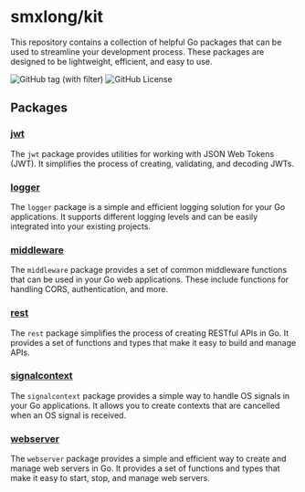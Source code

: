 # smxlong/kit

This repository contains a collection of helpful Go packages that can be used to
streamline your development process. These packages are designed to be
lightweight, efficient, and easy to use.

![GitHub tag (with filter)](https://img.shields.io/github/v/tag/smxlong/kit)
![GitHub License](https://img.shields.io/github/license/smxlong/kit)

## Packages

### [jwt](https://pkg.go.dev/github.com/smxlong/kit/jwt)

The `jwt` package provides utilities for working with JSON Web Tokens (JWT). It
simplifies the process of creating, validating, and decoding JWTs.

### [logger](https://pkg.go.dev/github.com/smxlong/kit/logger)

The `logger` package is a simple and efficient logging solution for your Go
applications. It supports different logging levels and can be easily integrated
into your existing projects.

### [middleware](https://pkg.go.dev/github.com/smxlong/kit/middleware)

The `middleware` package provides a set of common middleware functions that can
be used in your Go web applications. These include functions for handling CORS,
authentication, and more.

### [rest](https://pkg.go.dev/github.com/smxlong/kit/rest)

The `rest` package simplifies the process of creating RESTful APIs in Go. It
provides a set of functions and types that make it easy to build and manage
APIs.

### [signalcontext](https://pkg.go.dev/github.com/smxlong/kit/signalcontext)

The `signalcontext` package provides a simple way to handle OS signals in your
Go applications. It allows you to create contexts that are cancelled when an OS
signal is received.

### [webserver](https://pkg.go.dev/github.com/smxlong/kit/webserver)

The `webserver` package provides a simple and efficient way to create and manage
web servers in Go. It provides a set of functions and types that make it easy to
start, stop, and manage web servers.
